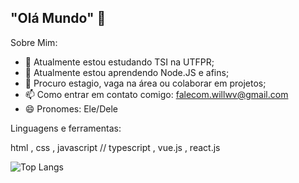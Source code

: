 ## "Olá Mundo" 👋

Sobre Mim:

- 🔭 Atualmente estou estudando TSI na UTFPR;
- 🌱 Atualmente estou aprendendo Node.JS e afins;
- 👯 Procuro estagio, vaga na área ou colaborar em projetos;
- 📫 Como entrar em contato comigo: falecom.willwv@gmail.com
- 😄 Pronomes: Ele/Dele

Linguagens e ferramentas:

  html , css , javascript // typescript  , vue.js , react.js


![Top Langs](https://github-readme-stats.vercel.app/api/top-langs/?username=william-wv&theme=tokyonight)


